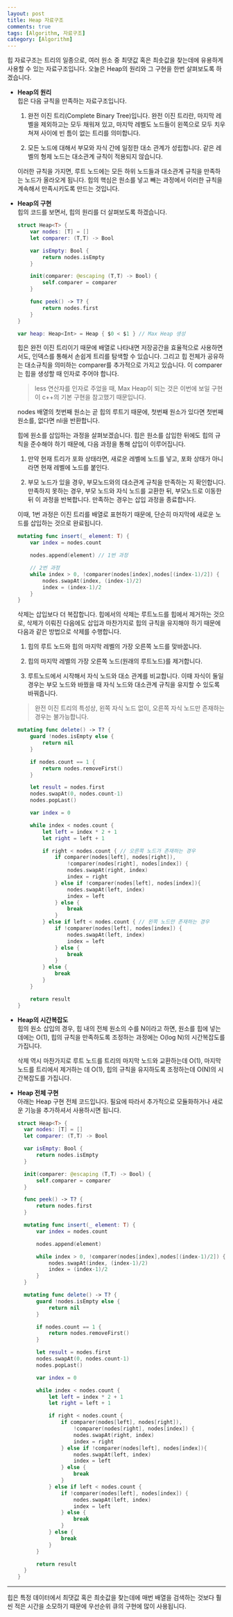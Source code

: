 ```yaml
---
layout: post
title: Heap 자료구조
comments: true
tags: [Algorithm, 자료구조]
category: [Algorithm]  
---  
```


힙 자료구조는 트리의 일종으로, 여러 원소 중 최댓값 혹은 최솟값을 찾는데에 유용하게 사용할 수 있는 자료구조입니다. 오늘은 Heap의 원리와 그 구현을 한번 살펴보도록 하겠습니다.  

* **Heap의 원리**  
  힙은 다음 규칙을 만족하는 자료구조입니다.  

  1. 완전 이진 트리(Complete Binary Tree)입니다. 완전 이진 트리란, 마지막 레벨을 제외하고는 모두 채워져 있고, 마지막 레벨도 노드들이 왼쪽으로 모두 치우쳐져 사이에 빈 틈이 없는 트리를 의미합니다.
  
  2. 모든 노드에 대해서 부모와 자식 간에 일정한 대소 관계가 성립합니다. 같은 레벨의 형제 노드는 대소관계 규칙이 적용되지 않습니다.  

  이러한 규칙을 가지면, 루트 노드에는 모든 하위 노드들과 대소관계 규칙을 만족하는 노드가 올라오게 됩니다. 힙의 핵심은 원소를 넣고 빼는 과정에서 이러한 규칙을 계속해서 만족시키도록 만드는 것입니다.  

* **Heap의 구현**  
  힙의 코드를 보면서, 힙의 원리를 더 살펴보도록 하겠습니다. 

    ```swift
    struct Heap<T> {
        var nodes: [T] = []
        let comparer: (T,T) -> Bool

        var isEmpty: Bool {
            return nodes.isEmpty
        }

        init(comparer: @escaping (T,T) -> Bool) {
            self.comparer = comparer
        }  

        func peek() -> T? {
            return nodes.first
        }
    }

    var heap: Heap<Int> = Heap { $0 < $1 } // Max Heap 생성
    ```  
  힙은 완전 이진 트리이기 때문에 배열로 나타내면 저장공간을 효율적으로 사용하면서도, 인덱스를 통해서 손쉽게 트리를 탐색할 수 있습니다. 그리고 힙 전체가 공유하는 대소규칙을 의미하는 comparer를 추가적으로 가지고 있습니다. 이 comparer는 힙을 생성할 때 인자로 주어야 합니다. 

  > less 연산자를 인자로 주었을 때, Max Heap이 되는 것은 이번에 보일 구현이 c++의 기본 구현을 참고했기 때문입니다. 

  nodes 배열의 첫번째 원소는 곧 힙의 루트기 때문에, 첫번째 원소가 있다면 첫번째 원소를, 없다면 nli을 반환합니다.  

  힙에 원소를 삽입하는 과정을 살펴보겠습니다. 힙은 원소를 삽입한 뒤에도 힙의 규칙을 준수해야 하기 때문에, 다음 과정을 통해 삽입이 이루어집니다.

  1. 만약 현재 트리가 포화 상태라면, 새로운 레벨에 노드를 넣고, 포화 상태가 아니라면 현재 레벨에 노드를 붙인다.
  
  2. 부모 노드가 있을 경우, 부모노드와의 대소관계 규칙을 만족하는 지 확인합니다. 만족하지 못하는 경우, 부모 노드와 자식 노드를 교환한 뒤, 부모노드로 이동한 뒤 이 과정을 반복합니다. 만족하는 경우는 삽입 과정을 종료합니다.
  
  
  이때, 1번 과정은 이진 트리를 배열로 표현하기 때문에, 단순히 마지막에 새로운 노드를 삽입하는 것으로 완료됩니다.
  
    ```swift
    mutating func insert(_ element: T) {
        var index = nodes.count

        nodes.append(element) // 1번 과정

        // 2번 과정
        while index > 0, !comparer(nodes[index],nodes[(index-1)/2]) { 
            nodes.swapAt(index, (index-1)/2)
            index = (index-1)/2
        }
    }
    ```  

  삭제는 삽입보다 더 복잡합니다. 힙에서의 삭제는 루트노드를 힙에서 제거하는 것으로, 삭제가 이뤄진 다음에도 삽입과 마찬가지로 힙의 규칙을 유지해야 하기 때문에 다음과 같은 방법으로 삭제를 수행합니다.  

  1. 힙의 루트 노드와 힙의 마지막 레벨의 가장 오른쪽 노드를 맞바꿉니다.
  
  2. 힙의 마지막 레벨의 가장 오른쪽 노드(원래의 루트노드)를 제거합니다. 
  
  3. 루트노드에서 시작해서 자식 노드와 대소 관계를 비교합니다. 이때 자식이 둘일 경우는 부모 노드와 바꿨을 때 자식 노드와 대소관계 규칙을 유지할 수 있도록 바꿔줍니다. 

  > 완전 이진 트리의 특성상, 왼쪽 자식 노드 없이, 오른쪽 자식 노드만 존재하는 경우는 불가능합니다.  

    ```swift
    mutating func delete() -> T? {
        guard !nodes.isEmpty else {
            return nil
        }

        if nodes.count == 1 {
            return nodes.removeFirst()
        }

        let result = nodes.first
        nodes.swapAt(0, nodes.count-1)
        nodes.popLast()

        var index = 0

        while index < nodes.count {
            let left = index * 2 + 1
            let right = left + 1

            if right < nodes.count { // 오른쪽 노드가 존재하는 경우
                if comparer(nodes[left], nodes[right]),
                    !comparer(nodes[right], nodes[index]) {
                    nodes.swapAt(right, index)
                    index = right
                } else if !comparer(nodes[left], nodes[index]){
                    nodes.swapAt(left, index)
                    index = left
                } else {
                    break
                }
            } else if left < nodes.count { // 왼쪽 노드만 존재하는 경우
                if !comparer(nodes[left], nodes[index]) {
                    nodes.swapAt(left, index)
                    index = left
                } else {
                    break
                }
            } else {
                break
            }
        }

        return result
    }
    ````
* **Heap의 시간복잡도**  
  힙의 원소 삽입의 경우, 힙 내의 전체 원소의 수를 N이라고 하면, 원소를 힙에 넣는 데에는 O(1), 힙의 규칙을 만족하도록 조정하는 과정에는 O(log N)의 시간복잡도를 가집니다. 
  
  삭제 역시 마찬가지로 루트 노드를 트리의 마지막 노드와 교환하는데 O(1), 마지막 노드를 트리에서 제거하는 데 O(1), 힙의 규칙을 유지하도록 조정하는데 O(N)의 시간복잡도를 가집니다.

* **Heap 전체 구현**  
  아래는 Heap 구현 전체 코드입니다. 필요에 따라서 추가적으로 모듈화하거나 새로운 기능을 추가하셔서 사용하시면 됩니다.

  ```swift
  struct Heap<T> {
    var nodes: [T] = []
    let comparer: (T,T) -> Bool

    var isEmpty: Bool {
        return nodes.isEmpty
    }

    init(comparer: @escaping (T,T) -> Bool) {
        self.comparer = comparer
    }

    func peek() -> T? {
        return nodes.first
    }

    mutating func insert(_ element: T) {
        var index = nodes.count

        nodes.append(element)

        while index > 0, !comparer(nodes[index],nodes[(index-1)/2]) {
            nodes.swapAt(index, (index-1)/2)
            index = (index-1)/2
        }
    }

    mutating func delete() -> T? {
        guard !nodes.isEmpty else {
            return nil
        }

        if nodes.count == 1 {
            return nodes.removeFirst()
        }

        let result = nodes.first
        nodes.swapAt(0, nodes.count-1)
        nodes.popLast()

        var index = 0

        while index < nodes.count {
            let left = index * 2 + 1
            let right = left + 1

            if right < nodes.count { 
                if comparer(nodes[left], nodes[right]),
                    !comparer(nodes[right], nodes[index]) {
                    nodes.swapAt(right, index)
                    index = right
                } else if !comparer(nodes[left], nodes[index]){
                    nodes.swapAt(left, index)
                    index = left
                } else {
                    break
                }
            } else if left < nodes.count {
                if !comparer(nodes[left], nodes[index]) {
                    nodes.swapAt(left, index)
                    index = left
                } else {
                    break
                }
            } else {
                break
            }
        }

        return result
    }
  }
  ``` 
---  

힙은 특정 데이터에서 최댓값 혹은 최솟값을 찾는데에 매번 배열을 검색하는 것보다 훨씬 적은 시간을 소모하기 때문에 우선순위 큐의 구현에 많이 사용됩니다. 